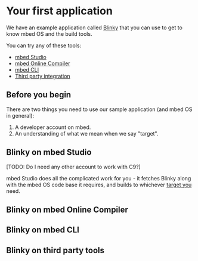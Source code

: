 # Your first application

We have an example application called [Blinky](https://github.com/ARMmbed/mbed-blinky-morpheus) that you can use to get to know mbed OS and the build tools.

You can try any of these tools:

* [mbed Studio](#blinky-on-mbed-studio)
* [mbed Online Compiler](#blinky-on-mbed-online-compiler)
* [mbed CLI](#blinky-on-mbed-cli)
* [Third party integration](#blinky-on-third-party-tools)

## Before you begin

There are two things you need to use our sample application (and mbed OS in general):

1. A developer account on mbed.
2. An understanding of what we mean when we say "target".

## Blinky on mbed Studio


[TODO: Do I need any other account to work with C9?]

mbed Studio does all the complicated work for you - it fetches Blinky along with the mbed OS code base it requires, and builds to whichever [target you]() need.

## Blinky on mbed Online Compiler


## Blinky on mbed CLI


## Blinky on third party tools
